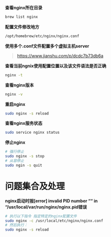 **查看nginx所在目录**

```bash
brew list nginx
```

**配置文件修改地方**

```bash
/opt/homebrew/etc/nginx/nginx.conf
```

**使用多个.conf文件配置多个虚拟主机server**

> https://www.jianshu.com/p/dcdc7b73db6a

**查看当前ngnix使用配置位置以及该文件语法是否正确**

```bash
nginx -t
```

**查看nginx版本**

```bash
nginx -v
```

**重启nginx**

```bash
sudo nginx -s reload
```

**查看nginx服务状态**

```bash
sudo service nginx status
```

**停止nginx**

```bash
# 强行停止
sudo nginx -s stop
# 从容停止
sudo ngin -s quit
```

# 问题集合及处理

**nginx启动时报[error] invalid PID number ““ in “/usr/local/var/run/nginx/nginx.pid错误**

```bash
# 执行以下指令 指定特定的nginx配置文件
sudo nginx -c /usr/local/etc/nginx/nginx.conf
# 然后执行：
sudo nginx -s reload
```


